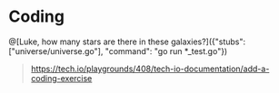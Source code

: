 # Coding 
@[Luke, how many stars are there in these galaxies?]({"stubs": ["universe/universe.go"], "command": "go run *_test.go"})

> https://tech.io/playgrounds/408/tech-io-documentation/add-a-coding-exercise
